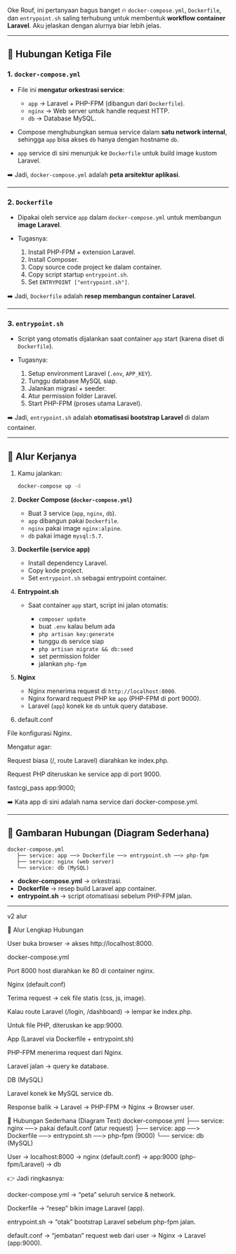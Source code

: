 Oke Rouf, ini pertanyaan bagus banget 🔥
`docker-compose.yml`, `Dockerfile`, dan `entrypoint.sh` saling terhubung untuk membentuk **workflow container Laravel**. Aku jelaskan dengan alurnya biar lebih jelas.

---

## 🧩 Hubungan Ketiga File

### 1. **`docker-compose.yml`**

* File ini **mengatur orkestrasi service**:

  * `app` → Laravel + PHP-FPM (dibangun dari `Dockerfile`).
  * `nginx` → Web server untuk handle request HTTP.
  * `db` → Database MySQL.
* Compose menghubungkan semua service dalam **satu network internal**, sehingga `app` bisa akses `db` hanya dengan hostname `db`.
* `app` service di sini menunjuk ke `Dockerfile` untuk build image kustom Laravel.

➡️ Jadi, `docker-compose.yml` adalah **peta arsitektur aplikasi**.

---

### 2. **`Dockerfile`**

* Dipakai oleh service `app` dalam `docker-compose.yml` untuk membangun **image Laravel**.
* Tugasnya:

  1. Install PHP-FPM + extension Laravel.
  2. Install Composer.
  3. Copy source code project ke dalam container.
  4. Copy script startup `entrypoint.sh`.
  5. Set `ENTRYPOINT ["entrypoint.sh"]`.

➡️ Jadi, `Dockerfile` adalah **resep membangun container Laravel**.

---

### 3. **`entrypoint.sh`**

* Script yang otomatis dijalankan saat container `app` start (karena diset di `Dockerfile`).
* Tugasnya:

  1. Setup environment Laravel (`.env`, `APP_KEY`).
  2. Tunggu database MySQL siap.
  3. Jalankan migrasi + seeder.
  4. Atur permission folder Laravel.
  5. Start PHP-FPM (proses utama Laravel).

➡️ Jadi, `entrypoint.sh` adalah **otomatisasi bootstrap Laravel** di dalam container.

---

## 🔄 Alur Kerjanya

1. Kamu jalankan:

   ```bash
   docker-compose up -d
   ```

2. **Docker Compose (`docker-compose.yml`)**

   * Buat 3 service (`app`, `nginx`, `db`).
   * `app` dibangun pakai `Dockerfile`.
   * `nginx` pakai image `nginx:alpine`.
   * `db` pakai image `mysql:5.7`.

3. **Dockerfile (service app)**

   * Install dependency Laravel.
   * Copy kode project.
   * Set `entrypoint.sh` sebagai entrypoint container.

4. **Entrypoint.sh**

   * Saat container `app` start, script ini jalan otomatis:

     * `composer update`
     * buat `.env` kalau belum ada
     * `php artisan key:generate`
     * tunggu `db` service siap
     * `php artisan migrate && db:seed`
     * set permission folder
     * jalankan `php-fpm`

5. **Nginx**

   * Nginx menerima request di `http://localhost:8000`.
   * Nginx forward request PHP ke `app` (PHP-FPM di port 9000).
   * Laravel (`app`) konek ke `db` untuk query database.

6. default.conf

File konfigurasi Nginx.

Mengatur agar:

Request biasa (/, route Laravel) diarahkan ke index.php.

Request PHP diteruskan ke service app di port 9000.

fastcgi_pass app:9000;


➡️ Kata app di sini adalah nama service dari docker-compose.yml.

---

## 🔗 Gambaran Hubungan (Diagram Sederhana)

```
docker-compose.yml
   ├── service: app ──> Dockerfile ──> entrypoint.sh ──> php-fpm
   ├── service: nginx (web server)
   └── service: db (MySQL)
```

* **docker-compose.yml** → orkestrasi.
* **Dockerfile** → resep build Laravel app container.
* **entrypoint.sh** → script otomatisasi sebelum PHP-FPM jalan.

---


v2 alur 

🔄 Alur Lengkap Hubungan

User buka browser → akses http://localhost:8000.

docker-compose.yml

Port 8000 host diarahkan ke 80 di container nginx.

Nginx (default.conf)

Terima request → cek file statis (css, js, image).

Kalau route Laravel (/login, /dashboard) → lempar ke index.php.

Untuk file PHP, diteruskan ke app:9000.

App (Laravel via Dockerfile + entrypoint.sh)

PHP-FPM menerima request dari Nginx.

Laravel jalan → query ke database.

DB (MySQL)

Laravel konek ke MySQL service db.

Response balik → Laravel → PHP-FPM → Nginx → Browser user.

🔗 Hubungan Sederhana (Diagram Text)
docker-compose.yml
   ├── service: nginx ──> pakai default.conf (atur request)
   ├── service: app ──> Dockerfile ──> entrypoint.sh ──> php-fpm (9000)
   └── service: db (MySQL)

User → localhost:8000 → nginx (default.conf) → app:9000 (php-fpm/Laravel) → db


👉 Jadi ringkasnya:

docker-compose.yml → “peta” seluruh service & network.

Dockerfile → “resep” bikin image Laravel (app).

entrypoint.sh → “otak” bootstrap Laravel sebelum php-fpm jalan.

default.conf → “jembatan” request web dari user → Nginx → Laravel (app:9000).